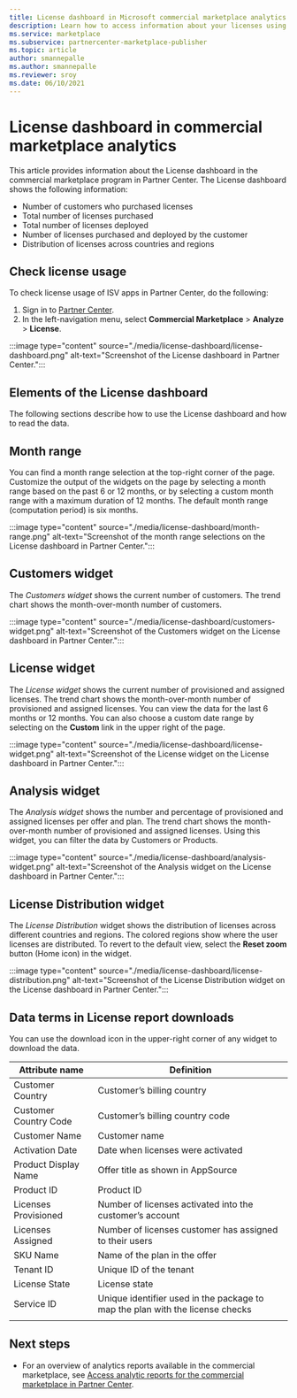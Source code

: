```yaml
---
title: License dashboard in Microsoft commercial marketplace analytics on Partner Center - Azure Marketplace
description: Learn how to access information about your licenses using the License dashboard in commercial marketplace analytics.
ms.service: marketplace 
ms.subservice: partnercenter-marketplace-publisher
ms.topic: article
author: smannepalle
ms.author: smannepalle
ms.reviewer: sroy
ms.date: 06/10/2021
---
```


# License dashboard in commercial marketplace analytics

This article provides information about the License dashboard in the commercial marketplace program in Partner Center. The License dashboard shows the following information:

- Number of customers who purchased licenses
- Total number of licenses purchased
- Total number of licenses deployed
- Number of licenses purchased and deployed by the customer
- Distribution of licenses across countries and regions

## Check license usage

To check license usage of ISV apps in Partner Center, do the following:
1. Sign in to [Partner Center](https://go.microsoft.com/fwlink/?linkid=2165507).
1. In the left-navigation menu, select **Commercial Marketplace** > **Analyze** > **License**.

:::image type="content" source="./media/license-dashboard/license-dashboard.png" alt-text="Screenshot of the License dashboard in Partner Center.":::

## Elements of the License dashboard

The following sections describe how to use the License dashboard and how to read the data.

## Month range

You can find a month range selection at the top-right corner of the page. Customize the output of the widgets on the page by selecting a month range based on the past 6 or 12 months, or by selecting a custom month range with a maximum duration of 12 months. The default month range (computation period) is six months.

:::image type="content" source="./media/license-dashboard/month-range.png" alt-text="Screenshot of the month range selections on the License dashboard in Partner Center.":::

## Customers widget

The _Customers widget_ shows the current number of customers. The trend chart shows the month-over-month number of customers.

:::image type="content" source="./media/license-dashboard/customers-widget.png" alt-text="Screenshot of the Customers widget on the License dashboard in Partner Center.":::

## License widget

The _License widget_ shows the current number of provisioned and assigned licenses. The trend chart shows the month-over-month number of provisioned and assigned licenses. You can view the data for the last 6 months or 12 months. You can also choose a custom date range by selecting on the **Custom** link in the upper right of the page.

:::image type="content" source="./media/license-dashboard/license-widget.png" alt-text="Screenshot of the License widget on the License dashboard in Partner Center.":::

## Analysis widget

The _Analysis widget_ shows the number and percentage of provisioned and assigned licenses per offer and plan. The trend chart shows the month-over-month number of provisioned and assigned licenses. Using this widget, you can filter the data by Customers or Products.

:::image type="content" source="./media/license-dashboard/analysis-widget.png" alt-text="Screenshot of the Analysis widget on the License dashboard in Partner Center.":::

## License Distribution widget

The _License Distribution_ widget shows the distribution of licenses across different countries and regions. The colored regions show where the user licenses are distributed. To revert to the default view, select the **Reset zoom** button (Home icon) in the widget.

:::image type="content" source="./media/license-dashboard/license-distribution.png" alt-text="Screenshot of the License Distribution widget on the License dashboard in Partner Center.":::

## Data terms in License report downloads

You can use the download icon in the upper-right corner of any widget to download the data.

| Attribute name | Definition |
| ------------ | ------------- |
| Customer Country | Customer’s billing country |
| Customer Country Code | Customer’s billing country code |
| Customer Name | Customer name |
| Activation Date | Date when licenses were activated |
| Product Display Name | Offer title as shown in AppSource |
| Product ID | Product ID |
| Licenses Provisioned | Number of licenses activated into the customer’s account |
| Licenses Assigned | Number of licenses customer has assigned to their users |
| SKU Name | Name of the plan in the offer |
| Tenant ID | Unique ID of the tenant |
| License State | License state |
| Service ID | Unique identifier used in the package to map the plan with the license checks |
|||

## Next steps

- For an overview of analytics reports available in the commercial marketplace, see [Access analytic reports for the commercial marketplace in Partner Center](analytics.md).
